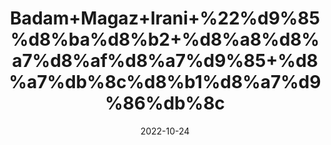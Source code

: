---
title: 'Badam+Magaz+Irani+%22%d9%85%d8%ba%d8%b2+%d8%a8%d8%a7%d8%af%d8%a7%d9%85+%d8%a7%db%8c%d8%b1%d8%a7%d9%86%db%8c'
date: '2022-10-24' 
metatag: '' 
inventory: '0' 
draft: false 
# meta description 
shortDescripton: 'Unshelled+Almond%22+Sweet+almond+contains+fiber%2c+fatty+acids%2c+and+other+plant+compounds.+These+compounds+might+help+lower+cholesterol+and+regulate+blood+sugar%2c+helping+people+with+high+cholesterol+and+heart+disease.+Sweet+almond+might+also+help+people+stick+to+diets+when+trying+to+lose+weight.'
description: 'Dry+Fruit+%da%88%d8%b1%d8%a7%d8%a6%db%8c+%d9%81%d8%b1%d9%88%d8%aa'
longdescription: ''
featured: True
# product Price
price: '550.0'
# Product Short Description
shortDescription: 'Unshelled+Almond%22+Sweet+almond+contains+fiber%2c+fatty+acids%2c+and+other+plant+compounds.+These+compounds+might+help+lower+cholesterol+and+regulate+blood+sugar%2c+helping+people+with+high+cholesterol+and+heart+disease.+Sweet+almond+might+also+help+people+stick+to+diets+when+trying+to+lose+weight.'
productID: '7A717FFA-092D-ED11-9968-005056B3A416'
type: 'products'
category: 'Dry+Fruit+%da%88%d8%b1%d8%a7%d8%a6%db%8c+%d9%81%d8%b1%d9%88%d8%aa' 
thumnailproduct: 'https://eraconnect.blob.core.windows.net/product-images/aminsaddiquidawakhana/7A717FFA-092D-ED11-9968-005056B3A416.webp' 
images:
  - image: 'https://eraconnect.blob.core.windows.net/product-images/aminsaddiquidawakhana/7A717FFA-092D-ED11-9968-005056B3A416.webp'  
Variants:
---